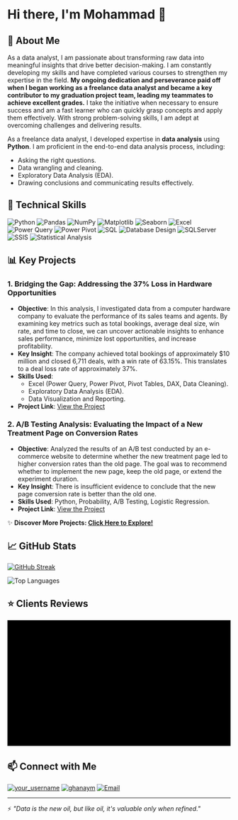 # Hi there, I'm Mohammad 👋  

## 🚀 About Me  
As a data analyst, I am passionate about transforming raw data into meaningful insights that drive better decision-making. I am constantly developing my skills and have completed various courses to strengthen my expertise in the field. **My ongoing dedication and perseverance paid off when I began working as a freelance data analyst and became a key contributor to my graduation project team, leading my teammates to achieve excellent grades.** I take the initiative when necessary to ensure success and am a fast learner who can quickly grasp concepts and apply them effectively. With strong problem-solving skills, I am adept at overcoming challenges and delivering results.

As a freelance data analyst, I developed expertise in **data analysis** using **Python**. I am proficient in the end-to-end data analysis process, including:  
- Asking the right questions.  
- Data wrangling and cleaning.  
- Exploratory Data Analysis (EDA).  
- Drawing conclusions and communicating results effectively.  

## 💼 Technical Skills  
![Python](https://img.shields.io/badge/Python-3776AB?style=for-the-badge&logo=python&logoColor=FFD43B)
![Pandas](https://img.shields.io/badge/Pandas-130654?style=for-the-badge&logo=pandas&logoColor=white)
![NumPy](https://img.shields.io/badge/NumPy-4D77CF?style=for-the-badge&logo=numpy&logoColor=white)
![Matplotlib](https://img.shields.io/badge/Matplotlib-11557C?style=for-the-badge&logo=matplotlib&logoColor=white)
![Seaborn](https://img.shields.io/badge/Seaborn-4B8BBE?style=for-the-badge&logo=seaborn&logoColor=white)
![Excel](https://img.shields.io/badge/Excel-217346?style=for-the-badge&logo=microsoft-excel&logoColor=white)
![Power Query](https://img.shields.io/badge/Power%20Query-2A71B0?style=for-the-badge&logo=microsoftpowerbi&logoColor=white)
![Power Pivot](https://img.shields.io/badge/Power%20Pivot-00A4EF?style=for-the-badge&logo=microsoftpowerbi&logoColor=white)
![SQL](https://img.shields.io/badge/SQL-CC2927?style=for-the-badge&logo=databricks&logoColor=white)
![Database Design](https://img.shields.io/badge/Database%20Design-4479A1?style=for-the-badge&logo=mariadb&logoColor=white)
![SQLServer](https://img.shields.io/badge/SQL%20Server-A91D22?style=for-the-badge&logo=microsoftsqlserver&logoColor=white)
![SSIS](https://img.shields.io/badge/SSIS-034694?style=for-the-badge&logo=microsoftsqlserver&logoColor=white)
![Statistical Analysis](https://img.shields.io/badge/Statistical%20Analysis-1D3557?style=for-the-badge&logo=r&logoColor=white)


## 📊 Key Projects

### 1. **Bridging the Gap: Addressing the 37% Loss in Hardware Opportunities**  
- **Objective**: In this analysis, I investigated data from a computer hardware company to evaluate the performance of its sales teams and agents. By examining key metrics such as total bookings, average deal size, win rate, and time to close, we can uncover actionable insights to enhance sales performance, minimize lost opportunities, and increase profitability. 
- **Key Insight**: The company achieved total bookings of approximately $10 million and closed 6,711 deals, with a win rate of 63.15%. This translates to a deal loss rate of approximately 37%. 
- **Skills Used**:  
  - Excel (Power Query, Power Pivot, Pivot Tables, DAX, Data Cleaning).  
  - Exploratory Data Analysis (EDA).  
  - Data Visualization and Reporting.  
- **Project Link**: [View the Project](https://github.com/MohammadGhanaym/Data-Analysis-Projects/tree/main/CRM%20Sales%20Opportunities%20Analysis)  

### 2. **A/B Testing Analysis: Evaluating the Impact of a New Treatment Page on Conversion Rates**  
- **Objective**: Analyzed the results of an A/B test conducted by an e-commerce website to determine whether the new treatment page led to higher conversion rates than the old page. The goal was to recommend whether to implement the new page, keep the old page, or extend the experiment duration.  
- **Key Insight**: There is insufficient evidence to conclude that the new page conversion rate is better than the old one.  
- **Skills Used**: Python, Probability, A/B Testing, Logistic Regression.  
- **Project Link**: [View the Project](https://github.com/MohammadGhanaym/Data-Analysis-Projects/tree/main/Analyze_ab_test_results)  

✨ **Discover More Projects: [Click Here to Explore!](https://github.com/MohammadGhanaym/Data-Analysis-Projects)**


## 📈 GitHub Stats
[![GitHub Streak](https://streak-stats-git-dependabot-co-37a738-mohammadghanayms-projects.vercel.app?user=MohammadGhanaym)](https://git.io/streak-stats)

![Top Languages](https://github-readme-stats.vercel.app/api/top-langs/?username=mohammadghanaym&layout=compact)
## ⭐ Clients Reviews

![Client Feedback](https://github.com/MohammadGhanaym/MohammadGhanaym/blob/main/feedback_card.gif)



## 📫 Connect with Me
<p align="left">
<a href="https://www.freelancer.com/u/MohammadGhanaym" target="blank"><img align="center" src="https://www.f-cdn.com/assets/main/en/assets/freelancer-logo-light.svg" alt="your_username" height="30" width="40" /></a>
<a href="https://linkedin.com/in/ghanaym" target="blank"><img align="center" src="https://raw.githubusercontent.com/rahuldkjain/github-profile-readme-generator/master/src/images/icons/Social/linked-in-alt.svg" alt="ghanaym" height="30" width="40" /></a>
<a href="mailto:mohammadghanaym01@gmail.com"><img align="center" src="https://raw.githubusercontent.com/rahuldkjain/github-profile-readme-generator/master/src/images/icons/Social/google.svg" alt="Email" height="30" width="40" /></a>
</p>

---
⚡ *"Data is the new oil, but like oil, it's valuable only when refined."*
